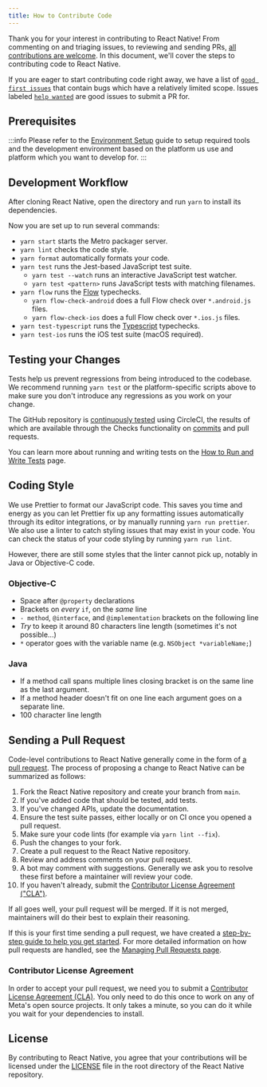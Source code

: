 ```yaml
---
title: How to Contribute Code
---
```


Thank you for your interest in contributing to React Native! From commenting on and triaging issues, to reviewing and sending PRs, [all contributions are welcome](/contributing/overview). In this document, we'll cover the steps to contributing code to React Native.

If you are eager to start contributing code right away, we have a list of [`good first issues`](https://github.com/facebook/react-native/labels/good%20first%20issue) that contain bugs which have a relatively limited scope.
Issues labeled [`help wanted`](https://github.com/facebook/react-native/issues?utf8=%E2%9C%93&q=is%3Aissue+is%3Aopen+label%3A%22help+wanted+%3Aoctocat%3A%22+sort%3Aupdated-desc+) are good issues to submit a PR for.

## Prerequisites

:::info
Please refer to the [Environment Setup](/docs/environment-setup) guide to setup required tools and the development environment based on the platform us use and platform which you want to develop for.
:::

## Development Workflow

After cloning React Native, open the directory and run `yarn` to install its dependencies.

Now you are set up to run several commands:

- `yarn start` starts the Metro packager server.
- `yarn lint` checks the code style.
- `yarn format` automatically formats your code.
- `yarn test` runs the Jest-based JavaScript test suite.
  - `yarn test --watch` runs an interactive JavaScript test watcher.
  - `yarn test <pattern>` runs JavaScript tests with matching filenames.
- `yarn flow` runs the [Flow](https://flowtype.org/) typechecks.
  - `yarn flow-check-android` does a full Flow check over `*.android.js` files.
  - `yarn flow-check-ios` does a full Flow check over `*.ios.js` files.
- `yarn test-typescript` runs the [Typescript](https://www.typescriptlang.org/) typechecks.
- `yarn test-ios` runs the iOS test suite (macOS required).

## Testing your Changes

Tests help us prevent regressions from being introduced to the codebase. We recommend running `yarn test` or the platform-specific scripts above to make sure you don't introduce any regressions as you work on your change.

The GitHub repository is [continuously tested](/contributing/how-to-run-and-write-tests#continuous-testing) using CircleCI, the results of which are available through the Checks functionality on [commits](https://github.com/facebook/react-native/commits/main) and pull requests.

You can learn more about running and writing tests on the [How to Run and Write Tests](/contributing/how-to-run-and-write-tests) page.

## Coding Style

We use Prettier to format our JavaScript code. This saves you time and energy as you can let Prettier fix up any formatting issues automatically through its editor integrations, or by manually running `yarn run prettier`. We also use a linter to catch styling issues that may exist in your code. You can check the status of your code styling by running `yarn run lint`.

However, there are still some styles that the linter cannot pick up, notably in Java or Objective-C code.

### Objective-C

- Space after `@property` declarations
- Brackets on _every_ `if`, on the _same_ line
- `- method`, `@interface`, and `@implementation` brackets on the following line
- _Try_ to keep it around 80 characters line length (sometimes it's not possible...)
- `*` operator goes with the variable name (e.g. `NSObject *variableName;`)

### Java

- If a method call spans multiple lines closing bracket is on the same line as the last argument.
- If a method header doesn't fit on one line each argument goes on a separate line.
- 100 character line length

## Sending a Pull Request

Code-level contributions to React Native generally come in the form of [a pull request](https://help.github.com/en/articles/about-pull-requests). The process of proposing a change to React Native can be summarized as follows:

1. Fork the React Native repository and create your branch from `main`.
2. If you've added code that should be tested, add tests.
3. If you've changed APIs, update the documentation.
4. Ensure the test suite passes, either locally or on CI once you opened a pull request.
5. Make sure your code lints (for example via `yarn lint --fix`).
6. Push the changes to your fork.
7. Create a pull request to the React Native repository.
8. Review and address comments on your pull request.
9. A bot may comment with suggestions. Generally we ask you to resolve these first before a maintainer will review your code.
10. If you haven't already, submit the [Contributor License Agreement ("CLA")](#contributor-license-agreement).

If all goes well, your pull request will be merged. If it is not merged, maintainers will do their best to explain their reasoning.

If this is your first time sending a pull request, we have created a [step-by-step guide to help you get started](contributing/how-to-open-a-pull-request). For more detailed information on how pull requests are handled, see the [Managing Pull Requests page](Managing-Pull-Requests).

### Contributor License Agreement

In order to accept your pull request, we need you to submit a [Contributor License Agreement (CLA)](/contributing/contribution-license-agreement). You only need to do this once to work on any of Meta's open source projects. It only takes a minute, so you can do it while you wait for your dependencies to install.

## License

By contributing to React Native, you agree that your contributions will be licensed under the [LICENSE](https://github.com/facebook/react-native/blob/main/LICENSE) file in the root directory of the React Native repository.
